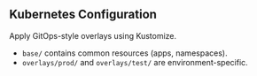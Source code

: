 ## Kubernetes Configuration
Apply GitOps-style overlays using Kustomize.
- `base/` contains common resources (apps, namespaces).
- `overlays/prod/` and `overlays/test/` are environment-specific.